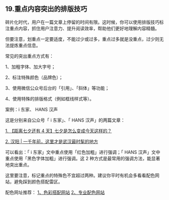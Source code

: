 ## 19.重点内容突出的排版技巧
碎片化时代，用户在一篇文章上停留的时间有限。这时候，你可以使用排版技巧标注重点内容，抓住用户注意力、提升阅读效率，帮助他们更好地理解内容精髓。


但要注意，划重点一定要适度，不能过少或过多，重点过多就是没重点，过少则无法提炼重点信息。


常见的突出重点方式有： 


1、加粗字体、加大字号； 


2、标注特殊颜色（品牌色）； 


3、使用微信公众号后台的「引用」、「斜体」等功能； 


4、使用特殊的排版格式（例如框线样式等）。 


案例：i 东家、 HANS 汉声


这是分别来自公众号「 i 东家」、「 HANS 汉声」的两篇文章：


[1. 【距离七夕还有 4 天】七夕是怎么变成今天这样的？](https://mp.weixin.qq.com/s/gkw0NdEfIQosEFHrQznVdA)


[2. 汉阳 | 一千年前，这里才是武汉最时髦的地方](https://mp.weixin.qq.com/s/kI1dQpFsyw0NpFIh8Gm8qw)


可以看出：「 i 东家」文中重点使用「红色加粗」进行强调；「 HANS 汉声」文中重点使用「黑色字体加粗」进行强调。这 2 种方式是最常用的强调方法，能显著地突出重点。


这里要注意，标记重点的特殊色不宜超过两种。建议你平时有机会多看看配色网站，避免踩到颜色搭配雷区。


配色网址推荐：
[1、色彩搭配网站](https://colorhunt.co/) 
[2、专业配色网站](http://www.peise.net/tools/web/) 

